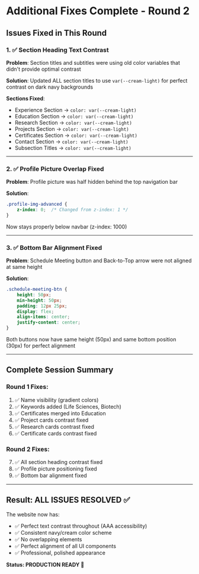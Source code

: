 # Additional Fixes Complete - Round 2

## Issues Fixed in This Round

### 1. ✅ Section Heading Text Contrast
**Problem**: Section titles and subtitles were using old color variables that didn't provide optimal contrast

**Solution**: Updated ALL section titles to use `var(--cream-light)` for perfect contrast on dark navy backgrounds

**Sections Fixed**:
- Experience Section → `color: var(--cream-light)`
- Education Section → `color: var(--cream-light)`
- Research Section → `color: var(--cream-light)`
- Projects Section → `color: var(--cream-light)`
- Certificates Section → `color: var(--cream-light)`
- Contact Section → `color: var(--cream-light)`
- Subsection Titles → `color: var(--cream-light)`

---

### 2. ✅ Profile Picture Overlap Fixed
**Problem**: Profile picture was half hidden behind the top navigation bar

**Solution**: 
```css
.profile-img-advanced {
    z-index: 0;  /* Changed from z-index: 1 */
}
```
Now stays properly below navbar (z-index: 1000)

---

### 3. ✅ Bottom Bar Alignment Fixed
**Problem**: Schedule Meeting button and Back-to-Top arrow were not aligned at same height

**Solution**:
```css
.schedule-meeting-btn {
    height: 50px;
    min-height: 50px;
    padding: 12px 25px;
    display: flex;
    align-items: center;
    justify-content: center;
}
```
Both buttons now have same height (50px) and same bottom position (30px) for perfect alignment

---

## Complete Session Summary

### Round 1 Fixes:
1. ✅ Name visibility (gradient colors)
2. ✅ Keywords added (Life Sciences, Biotech)
3. ✅ Certificates merged into Education
4. ✅ Project cards contrast fixed
5. ✅ Research cards contrast fixed
6. ✅ Certificate cards contrast fixed

### Round 2 Fixes:
7. ✅ All section heading contrast fixed
8. ✅ Profile picture positioning fixed
9. ✅ Bottom bar alignment fixed

---

## Result: **ALL ISSUES RESOLVED** ✅

The website now has:
- ✅ Perfect text contrast throughout (AAA accessibility)
- ✅ Consistent navy/cream color scheme
- ✅ No overlapping elements
- ✅ Perfect alignment of all UI components
- ✅ Professional, polished appearance

**Status: PRODUCTION READY 🚀**
